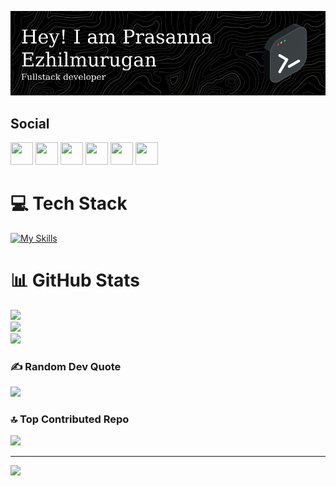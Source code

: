 ![Header](./header.png)

## Social

<p align="left">
	<a href="https://discord.com/users/prasanna.ezhilmurugan" target="_blank" rel="noreferrer"
		><img
			src="https://skillicons.dev/icons?i=discord&theme=dark"
			width="36"
			height="36"
	/></a>
	<a href="https://www.github.com/prasanna-ezhilmurugan" target="_blank" rel="noreferrer"
		><img
			src="https://skillicons.dev/icons?i=github&theme=dark"
			width="36"
			height="36"
	/></a>
	<a href="https://git.selfmade.ninja/" target="_blank" rel="noreferrer"
		><img
			src="https://skillicons.dev/icons?i=git&theme=dark"
			width="36"
			height="36"
	/></a>
	<a href="http://www.instagram.com/prasanna.ezhilmurugan" target="_blank" rel="noreferrer"
		><img
			src="https://skillicons.dev/icons?i=instagram&theme=dark"
			width="36"
			height="36"
	/></a>
	<a
		href="https://www.linkedin.com/in/prasanna-ezhilmurugan"
		target="_blank"
		rel="noreferrer"
		><img
			src="https://skillicons.dev/icons?i=linkedin&theme=dark"
			width="36"
			height="36"
	/></a>
	<a href="https://www.twitter.com/" target="_blank" rel="noreferrer"
		><img
			src="https://skillicons.dev/icons?i=twitter&theme=dark"
			width="36"
			height="36"
	/></a>
</p>


# 💻 Tech Stack
[![My Skills](https://skillicons.dev/icons?i=linux,neovim,py,c,cpp,js,md,lua,html,css,tailwind,mongodb,express,react,nodejs,vite,vscode,figma)](https://skillicons.dev)

# 📊 GitHub Stats

![](https://github-readme-stats.vercel.app/api?username=prasanna-ezhilmurugan&theme=dark&hide_border=false&include_all_commits=true&count_private=true)<br/>
![](https://github-readme-streak-stats.herokuapp.com/?user=prasanna-ezhilmurugan&theme=dark&hide_border=false)<br/>
![](https://github-readme-stats.vercel.app/api/top-langs/?username=prasanna-ezhilmurugan&theme=dark&hide_border=false&include_all_commits=true&count_private=true&layout=compact)

### ✍️ Random Dev Quote

![](https://quotes-github-readme.vercel.app/api?type=horizontal&theme=gruvbox)

### 🔝 Top Contributed Repo

![](https://github-contributor-stats.vercel.app/api?username=prasanna-ezhilmurugan&limit=5&theme=dark&combine_all_yearly_contributions=true)

---

[![](https://visitcount.itsvg.in/api?id=prasanna-ezhilmurugan&icon=0&color=12)](https://visitcount.itsvg.in)

<!-- Proudly created with GPRM ( https://gprm.itsvg.in ) -->

